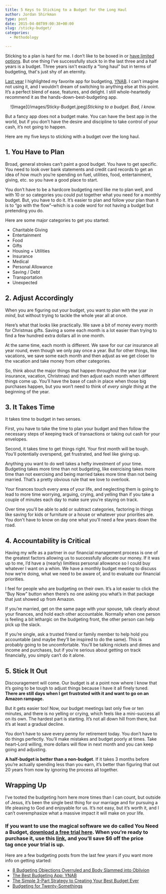 ```yaml
---
title: 5 Keys to Sticking to a Budget for the Long Haul
author: Jordan Shirkman
type: post
date: 2015-04-08T09:00:38+00:00
slug: /sticky-budget/
categories:
  - Methodology

---
```

Sticking to a plan is hard for me. I don’t like to be boxed in or [have limited options](https://jshirk.com/blog/both-ways/). But one thing I’ve successfully stuck to in the last three and a half years is a budget. Three years isn't exactly a &#8220;long haul&#8221; but in terms of budgeting, that's just shy of an eternity.

[Last year](https://jshirk.com/blog/ynab/) I highlighted my favorite app for budgeting, [YNAB](http://ynab.refr.cc/B4QQBWJ). I can’t imagine not using it, and I wouldn’t dream of switching to anything else at this point. It’s a perfect blend of ease, features, and delight. I still whole-heartedly recommend it as the hands-down-best-budgeting app.

<p style="text-align: center;">
  ![Image](/images/Sticky-Budget.jpeg)<em>Sticking to a budget. Bad, I know.</em>
</p>

But a fancy app does not a budget make. You can have the best app in the world, but if you don’t have the desire and discipline to take control of your cash, it’s not going to happen.

Here are my five keys to sticking with a budget over the long haul. <!--more-->

## 1. You Have to Plan

Broad, general strokes can’t paint a good budget. You have to get specific. You need to look over bank statements and credit card records to get an idea of how much you’re spending on fuel, utilities, food, entertainment, giving, etc. so you have a good place to start.

You don’t have to be a hardcore budgeting nerd like me to plan well, and with 10 or so categories you could put together what you need for a monthly budget. But, you have to do it. It’s easier to plan and follow your plan than it is to “go with the flow”–which is a code word for not having a budget but pretending you do.

Here are some major categories to get you started:

  * Charitable Giving
  * Entertainment
  * Food
  * Gifts
  * Housing + Utilities
  * Insurance
  * Medical
  * Personal Allowance
  * Saving / Debt
  * Transportation
  * Unexpected

## 2. Adjust Accordingly

When you are figuring out your budget, you want to plan with the year _in mind_, but without trying to tackle the whole year all at once.

Here’s what that looks like practically. We save a bit of money every month for Christmas gifts. Saving a some each month is a lot easier than trying to find a few hundred extra dollars all in one month.

At the same time, each month is different. We save for our car insurance all year round, even though we only pay once a year. But for other things, like vacations, we save some each month and then adjust as we get closer to the vacation and take money from other categories.

So, think about the major things that happen throughout the year (car insurance, vacation, Christmas) and then adjust each month when different things come up. You’ll have the base of cash in place when those big purchases happen, but you won’t need to think of _every single thing_ at the beginning of the year.

## 3. It Takes Time

It takes time to budget in two senses.

First, you have to take the time to plan your budget and then follow the necessary steps of keeping track of transactions or taking out cash for your envelopes.

Second, it takes time to get things right. Your first month will be tough. You’ll potentially overspend, get frustrated, and feel like giving up.

Anything you want to do well takes a hefty investment of your time. Budgeting takes more time than not budgeting, like exercising takes more time than not exercising and being married takes more time than not being married. That’s a pretty obvious rule that we love to overlook.

Your finances touch every area of your life, and neglecting them is going to lead to more time worrying, arguing, crying, and yelling than if you take a couple of minutes each day to make sure you’re staying on track.

Over time you'll be able to add or subtract categories, factoring in things like saving for kids or furniture or a house or whatever your priorities are. You don't have to know on day one what you'll need a few years down the road.

## 4. Accountability is Critical

Having my wife as a partner in our financial management process is one of the greatest factors allowing us to successfully allocate our money. If it was up to me, I’d have a (nearly) limitless personal allowance so I could buy whatever I want on a whim. We have a monthly budget meeting to discuss how we’re doing, what we need to be aware of, and to evaluate our financial priorities.

I feel for people who are budgeting on their own. It’s a lot easier to click the “Buy Now” button when there’s no one asking you what’s in that package that just showed up from Amazon.

If you’re married, get on the same page with your spouse, talk clearly about your finances, and hold each other accountable. Normally when one person is feeling a bit lethargic on the budgeting front, the other person can help pick up the slack.

If you’re single, ask a trusted friend or family member to help hold you accountable (and maybe they’ll be inspired to do the same). This is probably going to be uncomfortable. You’ll be talking nickels and dimes and income and purchases, but if you’re serious about getting on track financially, you simply can’t do it alone.

## 5. Stick It Out

Discouragement will come. Our budget is at a point now where I know that it’s going to be tough to adjust things because I have it all finely tuned. **There are still days when I get frustrated with it and want to go on an Amazon rampage.**

But it gets easier too! Now, our budget meetings last only five or ten minutes, and there is no yelling or crying, which feels like a mini-success all on its own. The hardest part is starting. It’s not all down hill from there, but it’s at least a gradual decline.

You don’t have to save every penny for retirement today. You don’t have to do things perfectly. You’ll make mistakes and budget poorly at times. Take heart–Lord willing, more dollars will flow in next month and you can keep going and adjusting.

**A half-budget is better than a non-budget**. If it takes 3 months before you’re actually spending less than you earn, it’s better than figuring that out 20 years from now by ignoring the process all together.

## Wrapping Up

I’ve tooted the budgeting horn here more times than I can count, but outside of Jesus, it’s been the single best thing for our marriage and for pursuing a life pleasing to God and enjoyable for us. It’s not easy, but it’s worth it, and I can’t overemphasize what a massive impact it will make on your life.

### If you want to use the magical software we do called You Need a Budget, [download a free trial here](http://ynab.refr.cc/B4QQBWJ). When you’re ready to purchase it, use this [link](http://ynab.refr.cc/B4QQBWJ), and you’ll save $6 off the price tag once your trial is up.

Here are a few budgeting posts from the last few years if you want more info on getting started:

  * [8 Budgeting Objections Overruled and Body Slammed into Oblivion](https://jshirk.com/blog/budgeting-objections/)
  * [The Best Budgeting App: YNAB](https://jshirk.com/blog/ynab/)
  * [The Simple 3-Part Strategy to Creating Your Best Budget Ever](https://jshirk.com/blog/three-step-budget/)
  * [Budgeting for Twenty-Somethings](https://jshirk.com/blog/budgeting-for-twentys/)
